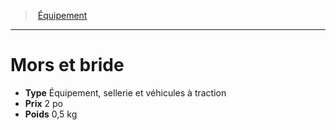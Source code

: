 ﻿---
!EquipmentItem
Type: Équipement, sellerie et véhicules à traction
Price: 2 po
Weight: 0,5 kg
Id: equipment_hd.md#mors-et-bride
ParentLink: equipment_hd.md#Équipement
Name: Mors et bride
ParentName: Équipement
NameLevel: 1
Attributes: {}
AttributesDictionary: >+
  {}

---
> [Équipement](hd_equipment.md)

---

# Mors et bride

- **Type** Équipement, sellerie et véhicules à traction
- **Prix** 2 po
- **Poids** 0,5 kg

